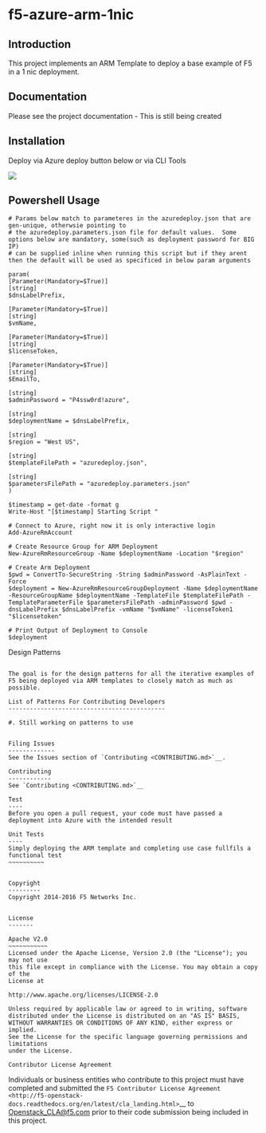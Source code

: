 f5-azure-arm-1nic
================

Introduction
------------
This project implements an ARM Template to deploy a base example of F5 in a 1 nic deployment.

Documentation
-------------
Please see the project documentation - This is still being created

Installation
------------

Deploy via Azure deploy button below or via CLI Tools

<a href="https://portal.azure.com/#create/Microsoft.Template/uri/https%3A%2F%2Fraw.githubusercontent.com%2Fsevedge%2Fazure-arm-2nic%2Fmaster%2Fazure-arm-2nic%2Fazuredeploy.json" target="_blank">
    <img src="http://azuredeploy.net/deploybutton.png"/>
</a>


Powershell Usage
-----

    # Params below match to parameteres in the azuredeploy.json that are gen-unique, otherwsie pointing to
    # the azuredeploy.parameters.json file for default values.  Some options below are mandatory, some(such as deployment password for BIG IP)
    # can be supplied inline when running this script but if they arent then the default will be used as specificed in below param arguments

    param(
    [Parameter(Mandatory=$True)]
    [string]
    $dnsLabelPrefix,

    [Parameter(Mandatory=$True)]
    [string]
    $vmName,

    [Parameter(Mandatory=$True)]
    [string]
    $licenseToken,

    [Parameter(Mandatory=$True)]
    [string]
    $EmailTo,

    [string]
    $adminPassword = "P4ssw0rd!azure",

    [string]
    $deploymentName = $dnsLabelPrefix,

    [string]
    $region = "West US",

    [string]
    $templateFilePath = "azuredeploy.json",

    [string]
    $parametersFilePath = "azuredeploy.parameters.json"
    )

    $timestamp = get-date -format g
    Write-Host "[$timestamp] Starting Script "

    # Connect to Azure, right now it is only interactive login
    Add-AzureRmAccount

    # Create Resource Group for ARM Deployment
    New-AzureRmResourceGroup -Name $deploymentName -Location "$region"

    # Create Arm Deployment
    $pwd = ConvertTo-SecureString -String $adminPassword -AsPlainText -Force
    $deployment = New-AzureRmResourceGroupDeployment -Name $deploymentName -ResourceGroupName $deploymentName -TemplateFile $templateFilePath -TemplateParameterFile $parametersFilePath -adminPassword $pwd -dnsLabelPrefix $dnsLabelPrefix -vmName "$vmName" -licenseToken1 "$licensetoken"

    # Print Output of Deployment to Console
    $deployment



Design Patterns
~~~~~~~~~~~~~~~

The goal is for the design patterns for all the iterative examples of F5 being deployed via ARM templates to closely match as much as possible.

List of Patterns For Contributing Developers
--------------------------------------------

#. Still working on patterns to use


Filing Issues
-------------
See the Issues section of `Contributing <CONTRIBUTING.md>`__.

Contributing
------------
See `Contributing <CONTRIBUTING.md>`__

Test
----
Before you open a pull request, your code must have passed a deployment into Azure with the intended result

Unit Tests
----
Simply deploying the ARM template and completing use case fullfils a functional test
~~~~~~~~~~


Copyright
---------
Copyright 2014-2016 F5 Networks Inc.


License
-------

Apache V2.0
~~~~~~~~~~~
Licensed under the Apache License, Version 2.0 (the "License"); you may not use
this file except in compliance with the License. You may obtain a copy of the
License at

http://www.apache.org/licenses/LICENSE-2.0

Unless required by applicable law or agreed to in writing, software
distributed under the License is distributed on an "AS IS" BASIS,
WITHOUT WARRANTIES OR CONDITIONS OF ANY KIND, either express or implied.
See the License for the specific language governing permissions and limitations
under the License.

Contributor License Agreement
~~~~~~~~~~~~~~~~~~~~~~~~~~~~~
Individuals or business entities who contribute to this project must have
completed and submitted the `F5 Contributor License Agreement
<http://f5-openstack-docs.readthedocs.org/en/latest/cla_landing.html>`__
to Openstack_CLA@f5.com prior to their code submission being included in this
project.